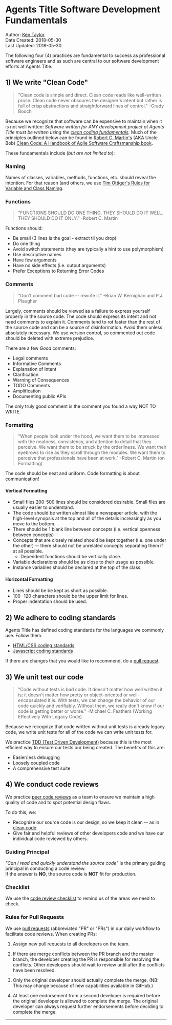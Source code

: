 # Agents Title Software Development Fundamentals

Author: [Ken Taylor](mailto:ktaylor@agentstitle.com?subject=AgentsTitle%20Software%20Development%20Fundamentals)  
Date Created: 2018-05-30  
Last Updated: 2018-05-30  

The following four (4) practices are fundamental to success as professional software engineers and as such are central to our software development efforts at Agents Title.

## 1) We write "Clean Code"

> "Clean code is simple and direct. Clean code reads like well-written prose. Clean code never obscures the designer's intent but rather is full of crisp abstractions and straightforward lines of control."
> -Grady Booch

Because we recognize that software can be expensive to maintain when it is not well written: _Software written for ANY development project at Agents Title must be written using the [clean coding fundamentals][cleancode]._ Much of the principles outlined below can be found in [Robert C. Martin's][unclebob] (AKA Uncle Bob) [Clean Code: A Handbook of Agile Software Craftsmanship book][ccbook].

These fundamentals include (_but are not limited to_):

### Naming

Names of classes, variables, methods, functions, etc. should reveal the intention. For that reason (and others, we use [Tim Ottiger's Rules for Variable and Class Naming][ottigers].

### Functions

> "FUNCTIONS SHOULD DO ONE THING. THEY SHOULD DO IT WELL. THEY SHOULD DO IT ONLY."
> -Robert C. Martin

Functions should:

* Be small (3 lines is the goal - extract til you drop)
* Do one thing
* Avoid switch statements (they are typically a hint to use polymorphism)
* Use descriptive names
* Have few arguments
* Have no side effects (i.e. output arguments)
* Prefer Exceptions to Returning Error Codes

### Comments

> "Don't comment bad code -- rewrite it."
>  -Brian W. Kernighan and P.J. Plaugher

Largely, comments should be viewed as a failure to express yourself properly in the source code. The code should express its intent and not need comments to explain it. Comments tend to rot faster than the rest of the source code and can be a source of disinformation. Avoid them unless absolutely necessary. We use version control, so commented out code should be deleted with extreme prejudice.

There are a few _Good_ comments:

* Legal comments
* Informative Comments
* Explanation of Intent
* Clarification
* Warning of Consequences
* TODO Comments
* Amplification
* Documenting public APIs

The only truly good comment is the comment you found a way NOT TO WRITE.

### Formatting

> "When people look under the hood, we want them to be impressed with the neatness, consistency, and attention to detail that they perceive. We want them to be struck by the orderliness. We want their eyebrows to rise as they scroll through the modules. We want them to perceive that professionals have been at work."
> -Robert C. Martin (on Formatting)

The code should be neat and uniform. Code formatting is about communication!

#### Vertical Formatting

* Small files 200-500 lines should be considered desirable. Small files are usually easier to understand.
* The code should be written almost like a newspaper article, with the high-level synopsis at the top and all of the details increasingly as you move to the bottom.
* There should be 1 blank line between concepts (i.e. vertical openness between concepts)
* Concepts that are closely related should be kept together (i.e. one under the other) -- there should not be unrelated concepts separating them if at all possible.
    * Dependent functions should be vertically close.
* Variable declarations should be as close to their usage as possible.
* Instance variables should be declared at the top of the class.

#### Horizontal Formatting

* Lines should be be kept as short as possible.
* 100 -120 characters should be the upper limit for lines.
* Proper indentation should be used.

## 2) We adhere to coding standards

Agents Title has defined coding standards for the languages we commonly use. Follow them.

* [HTML/CSS coding standards](html_css_coding_standards.md)
* [Javascript coding standards](javascript_coding_standards.md)

If there are changes that you would like to recommend, do a [pull request][pullrequest].

## 3) We unit test our code

> "Code without tests is bad code. It doesn't matter how well written it is; it doesn't matter how pretty or  object-oriented or well- encapsulated it is. With tests, we can change the behavior of our code quickly and verifiably. Without them, we really don't know if our code is getting better or worse."
> -Michael C. Feathers (Working Effectively With Legacy Code) 

Because we recognize that code written without unit tests is already legacy code, we write unit tests for all of the code we can write unit tests for. 

We practice [TDD (Test Driven Development)][tdd] because this is the most efficient way to ensure our tests our being created. The benefits of this are:

* Easier/less debugging
* Loosely coupled code
* A comprehensive test suite

## 4) We conduct code reviews

We practice [peer code reviews][review] as a team to ensure we maintain a high quality of code and to spot potential design flaws. 

To do this, we:

* Recognize our source code is our design, so we keep it clean -- as in [clean code][cleancode].
* Give fair and helpful reviews of other developers code and we have our individual code reviewed by others.

### Guiding Principal

_"Can I read and quickly understand the source code"_ is the primary guiding principal in conducting a code review.    
If the answer is __NO__, the source code is __NOT__ fit for production.

### Checklist

We use the [code review checklist][checklist] to remind us of the areas we need to check.

### Rules for Pull Requests

We use [pull requests][pullrequest] (abbreviated "PR" or "PRs") in our daily workflow to facilitate code reviews. When creating PRs:

1. Assign new pull requests to all developers on the team.

2. If there are merge conflicts between the PR branch and the master branch, the developer creating the PR is responsible for resolving the conflicts. Other developers should wait to review until after the conflicts have been resolved.

3. Only the original developer should actually complete the merge. (NB: This may change because of new capabilities available in GitHub.)

4. At least one endorsement from a second developer is required before the original developer is allowed to complete the merge. The original developer can always request further endorsements before deciding to complete the merge.

---
[cleancode]: https://cleancoders.com/category/fundamentals
[unclebob]: https://en.wikipedia.org/wiki/Robert_Cecil_Martin
[ccbook]: http://www.amazon.com/Clean-Code-Handbook-Software-Craftsmanship/dp/0132350882
[ottigers]: ottigers-rules-for-naming.pdf
[pullrequest]: http://yangsu.github.io/pull-request-tutorial/
[tdd]: https://en.wikipedia.org/wiki/Test-driven_development
[review]: https://en.wikipedia.org/wiki/Code_review
[checklist]: code_review_checklist.md